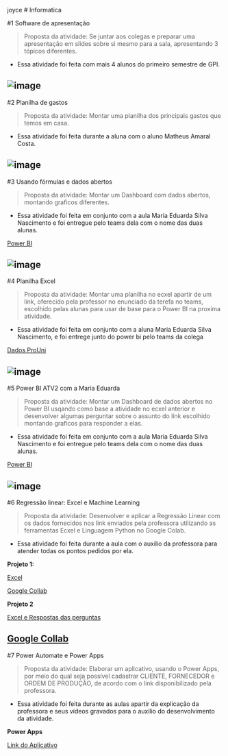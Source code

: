 joyce # Informatica

#1 Software de apresentação
>Proposta da atividade: Se juntar aos colegas e preparar uma apresentação em slides sobre si mesmo para a sala, apresentando 3 tópicos diferentes.
- Essa atividade foi feita com mais 4 alunos do primeiro semestre de GPI.

![image](https://github.com/user-attachments/assets/d240b1d7-90e2-40ba-b243-e2589dd64567)
------------------------------------------------------------------------------------------------------------------------------------------------------
#2 Planilha de gastos
>Proposta da atividade: Montar uma planilha dos principais gastos que temos em casa.
- Essa atividade foi feita durante a aluna com o aluno Matheus Amaral Costa.

![image](https://github.com/user-attachments/assets/8ca2ba10-9331-499a-896d-5fc2319b2904)
------------------------------------------------------------------------------------------------------------------------------------------------------
#3 Usando fórmulas e dados abertos
>Proposta da atividade: Montar um Dashboard com dados abertos, montando graficos diferentes.
- Essa atividade foi feita em conjunto com a aula Maria Eduarda Silva Nascimento e foi entregue pelo teams dela com o nome das duas alunas.

[Power BI](https://app.powerbi.com/links/J_uhG9sDmK?ctid=cf72e2bd-7a2b-4783-bdeb-39d57b07f76f&pbi_source=linkShare)

![image](https://github.com/user-attachments/assets/3aee0799-3510-4c97-85ff-7fd306097606)
------------------------------------------------------------------------------------------------------------------------------------------------------
#4 Planilha Excel
>Proposta da atividade: Montar uma planilha no ecxel apartir de um link, oferecido pela professor no enunciado da terefa no teams, escolhido pelas alunas para usar de base para o Power BI na proxima atividade.
- Essa atividade foi feita em conjunto com a aluna Maria Eduarda Silva Nascimento, e foi entrege junto do power bi pelo teams da colega

[Dados ProUni](https://fatecspgov-my.sharepoint.com/:x:/r/personal/maria_nascimento50_fatec_sp_gov_br/Documents/Arquivos%20de%20Chat%20do%20Microsoft%20Teams/DADOSPROUNI%201.xlsx?d=w22a9cd47e4bd47b3bc70a95549b06805&csf=1&web=1&e=VGrWKO)

![image](https://github.com/user-attachments/assets/2620c6c0-ac50-434c-a884-cf9b6174b660)
------------------------------------------------------------------------------------------------------------------------------------------------------
#5 Power BI ATV2 com a Maria Eduarda
>Proposta da atividade: Montar um Dashboard de dados abertos no Power BI usqando como base a atividade no ecxel anterior e desenvolver algumas perguntar sobre o assunto do link escolhido montando graficos para responder a elas.
- Essa atividade foi feita em conjunto com a aula Maria Eduarda Silva Nascimento e foi entregue pelo teams dela com o nome das duas alunas.

[Power BI](https://app.powerbi.com/links/_0TAQH23HG?ctid=cf72e2bd-7a2b-4783-bdeb-39d57b07f76f&pbi_source=linkShare)

![image](https://github.com/user-attachments/assets/71fda173-e974-4280-afed-cddcf1526173)
------------------------------------------------------------------------------------------------------------------------------------------------------
#6 Regressão linear: Excel e Machine Learning
>Proposta da atividade: Desenvolver e aplicar a Regressão Linear com os dados fornecidos nos link enviados pela professora utilizando as ferramentas Ecxel e Linguagem Python no Google Colab.
- Essa atividade foi feita durante a aula com o auxilio da professora para atender todas os pontos pedidos por ela.

**Projeto 1:**

[Excel](https://fatecspgov.sharepoint.com/:x:/r/sites/Section_INF168.A753.N.077.146.20251/Student%20Work/Working%20files/JOYCE%20FERNANDES%20DA%20SILVA%20HONORIO/Regress%C3%A3o%20linear_%20Excel%20e%20Machine%20Learning/Ice%20Cream2025.xlsx?d=w2529af0f92d045458447d91dac196ad0&csf=1&web=1&e=3M8oFd)

[Google Collab](https://colab.research.google.com/drive/1hNAXuHfLzmoR5GJMR2yTGOwBDfmY9MEr?authuser=1&pli=1#scrollTo=h_lGhKFTmOTT)

**Projeto 2**

[Excel e Respostas das perguntas](https://fatecspgov-my.sharepoint.com/:x:/r/personal/joyce_honorio_fatec_sp_gov_br/Documents/Pasta.xlsx?d=w5953a8cb7f8b471fa301509f5a23512b&csf=1&web=1&e=sfwPdW)

[Google Collab](https://colab.research.google.com/notebooks/intro.ipynb#scrollTo=_6OGqCMJu00L)
------------------------------------------------------------------------------------------------------------------------------------------------------
#7 Power Automate e Power Apps
>Proposta da atividade: Elaborar um aplicativo, usando o Power Apps, por meio do qual seja possível cadastrar CLIENTE, FORNECEDOR  e ORDEM DE PRODUÇÃO, de acordo com o link disponibilizado pela professora.
- Essa atividade foi feita durante as aulas apartir da explicação da professora e seus vídeos gravados para o auxilio do desenvolvimento da atividade.

**Power Apps**

[Link do Aplicativo](https://apps.powerapps.com/play/e/5ad9ca69-6a4e-ec7e-8e88-bd3c6254c0e4/a/612fc43e-365a-444c-a38d-c9b1e0c6b644?tenantId=cf72e2bd-7a2b-4783-bdeb-39d57b07f76f&hint=0ad79be2-263f-4ba3-b22c-22283f5484cf&sourcetime=1749594152127)

